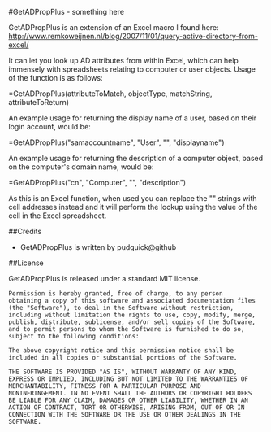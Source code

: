 #GetADPropPlus - something here 

GetADPropPlus is an extension of an Excel macro I found here: http://www.remkoweijnen.nl/blog/2007/11/01/query-active-directory-from-excel/

It can let you look up AD attributes from within Excel, which can help immensely with spreadsheets relating to computer or user objects. Usage of the function is as follows:

=GetADPropPlus(attributeToMatch, objectType, matchString, attributeToReturn)

An example usage for returning the display name of a user, based on their login account, would be:

=GetADPropPlus("samaccountname", "User", "<login name here>", "displayname")

An example usage for returning the description of a computer object, based on the computer's domain name, would be:

=GetADPropPlus("cn", "Computer", "<computer name here>", "description")

As this is an Excel function, when used you can replace the "<whatever name here>" strings with cell addresses instead and it will perform the lookup using the value of the cell in the Excel spreadsheet.

##Credits

- GetADPropPlus is written by pudquick@github 

##License

GetADPropPlus is released under a standard MIT license.

	Permission is hereby granted, free of charge, to any person
	obtaining a copy of this software and associated documentation files
	(the "Software"), to deal in the Software without restriction,
	including without limitation the rights to use, copy, modify, merge,
	publish, distribute, sublicense, and/or sell copies of the Software,
	and to permit persons to whom the Software is furnished to do so,
	subject to the following conditions:

	The above copyright notice and this permission notice shall be
	included in all copies or substantial portions of the Software.

	THE SOFTWARE IS PROVIDED "AS IS", WITHOUT WARRANTY OF ANY KIND,
	EXPRESS OR IMPLIED, INCLUDING BUT NOT LIMITED TO THE WARRANTIES OF
	MERCHANTABILITY, FITNESS FOR A PARTICULAR PURPOSE AND
	NONINFRINGEMENT. IN NO EVENT SHALL THE AUTHORS OR COPYRIGHT HOLDERS
	BE LIABLE FOR ANY CLAIM, DAMAGES OR OTHER LIABILITY, WHETHER IN AN
	ACTION OF CONTRACT, TORT OR OTHERWISE, ARISING FROM, OUT OF OR IN
	CONNECTION WITH THE SOFTWARE OR THE USE OR OTHER DEALINGS IN THE
	SOFTWARE.


